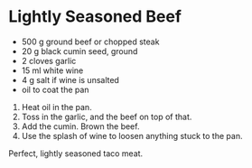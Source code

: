 Lightly Seasoned Beef
=====================

* 500 g ground beef or chopped steak
* 20 g black cumin seed, ground
* 2 cloves garlic
* 15 ml white wine
* 4 g salt if wine is unsalted
* oil to coat the pan

1. Heat oil in the pan.
2. Toss in the garlic, and the beef on top of that.
3. Add the cumin. Brown the beef.
4. Use the splash of wine to loosen anything stuck to the pan.

Perfect, lightly seasoned taco meat.